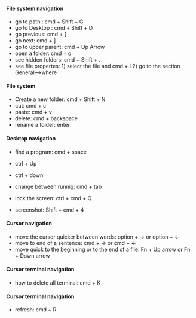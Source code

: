 #### File system navigation


*  go to path : cmd + Shift + G 
*  go to Desktop : cmd + Shift + D
*  go previous: cmd + [
*  go next: cmd + ]
*  go to upper parent: cmd + Up Arrow  
*  open a folder: cmd + o
*  see hidden folders: cmd + Shift + .
*  see file propertes: 1) select the file and cmd + I 2) go to the section General-->where


#### File system 

*  Create a new folder: cmd + Shift + N
*  cut:  cmd + c
*  paste: cmd + v
*  delete:  cmd + backspace
*  rename a folder: enter


#### Desktop navigation

*  find a program: cmd + space
*  ctrl + Up 
*  ctrl + down
*  change between runnig: cmd + tab


* lock the screen: ctrl + cmd + Q
* screenshot: Shift + cmd + 4 

#### Cursor navigation

* move the cursor quicker between words: option + -> or option + <- 
* move to end of a sentence: cmd + -> or  cmd + <-
* move quick to the beginning or to the end of a file: Fn + Up arrow or Fn + Down arrow 

#### Cursor terminal navigation
* how to delete all terminal: cmd + K 

#### Cursor terminal navigation
* refresh: cmd + R 



